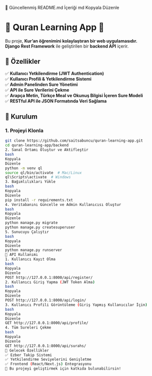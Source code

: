 📌 Güncellenmiş README.md İçeriği
md
Kopyala
Düzenle
# 📖 Quran Learning App 🚀  

Bu proje, **Kur’an öğrenimini kolaylaştıran bir web uygulamasıdır.**  
**Django Rest Framework** ile geliştirilen bir **backend API** içerir.  

## 📌 Özellikler  
✅ **Kullanıcı Yetkilendirme (JWT Authentication)**  
✅ **Kullanıcı Profili & Yetkilendirme Sistemi**  
✅ **Admin Panelinden Sure Yönetimi**  
✅ **API ile Sure Verilerini Çekme**  
✅ **Arapça Metin, Türkçe Meal ve Okunuş Bilgisi İçeren Sure Modeli**  
✅ **RESTful API ile JSON Formatında Veri Sağlama**  

## 📌 Kurulum  

### **1. Projeyi Klonla**  
```bash
git clone https://github.com/saitsabuncu/quran-learning-app.git
cd quran-learning-app/backend
2. Sanal Ortamı Oluştur ve Aktifleştir
bash
Kopyala
Düzenle
python -m venv ql
source ql/bin/activate  # Mac/Linux
ql\Scripts\activate  # Windows
3. Bağımlılıkları Yükle
bash
Kopyala
Düzenle
pip install -r requirements.txt
4. Veritabanını Güncelle ve Admin Kullanıcısı Oluştur
bash
Kopyala
Düzenle
python manage.py migrate
python manage.py createsuperuser
5. Sunucuyu Çalıştır
bash
Kopyala
Düzenle
python manage.py runserver
📌 API Kullanımı
1. Kullanıcı Kayıt Olma
bash
Kopyala
Düzenle
POST http://127.0.0.1:8000/api/register/
2. Kullanıcı Giriş Yapma (JWT Token Alma)
bash
Kopyala
Düzenle
POST http://127.0.0.1:8000/api/login/
3. Kullanıcı Profili Görüntüleme (Giriş Yapmış Kullanıcılar İçin)
bash
Kopyala
Düzenle
GET http://127.0.0.1:8000/api/profile/
4. Tüm Sureleri Çekme
bash
Kopyala
Düzenle
GET http://127.0.0.1:8000/api/surahs/
📌 Gelecek Özellikler
✅ Ezber Takip Sistemi
✅ Yetkilendirme Seviyelerini Genişletme
✅ Frontend (React/Next.js) Entegrasyonu
🚀 Bu projeyi geliştirmek için katkıda bulunabilirsin!